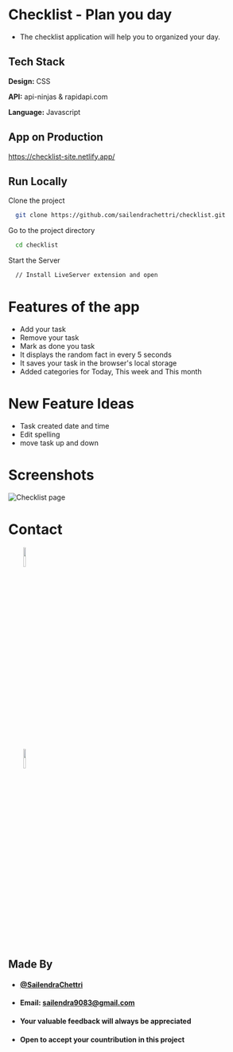 
# Checklist - Plan you day

- The checklist application will help you to organized your day.

## Tech Stack

**Design:** CSS

**API:** api-ninjas & rapidapi.com

**Language:** Javascript
  
## App on Production

https://checklist-site.netlify.app/

## Run Locally

Clone the project

```bash
  git clone https://github.com/sailendrachettri/checklist.git
```

Go to the project directory

```bash 
  cd checklist
```

Start the Server

```bash
  // Install LiveServer extension and open
```

# Features of the app
- Add your task
- Remove your task
- Mark as done you task
- It displays the random fact in every 5 seconds
- It saves your task in the browser's local storage
- Added categories for Today, This week and This month

# New Feature Ideas
- Task created date and time
- Edit spelling
- move task up and down

# Screenshots
<p><img src="https://drive.google.com/uc?export=view&id=1ComE_dBAi898tC_mYV-7ZTQCT_QQjkkg" alt="Checklist page"></p>

# Contact
<p>
  <span style="margin-right: 30px;"></span>
  <a href="https://www.linkedin.com/in/sailendrachettri/">
    <img target="_blank" src="https://cdn.jsdelivr.net/gh/devicons/devicon/icons/linkedin/linkedin-original.svg" style="width: 10%;"></a>
  
  <span style="margin-right: 30px;"></span>
  <a href="https://github.com/sailendrachettri/">
    <img target="_blank" src="https://cdn.jsdelivr.net/gh/devicons/devicon/icons/github/github-original.svg" style="width: 10%;">
  </a>
</p>


## Made By
- #### [@SailendraChettri](https://instagram.com/01_sailendra)
- #### Email: sailendra9083@gmail.com
- #### Your valuable feedback will always be appreciated
- #### Open to accept your countribution in this project

